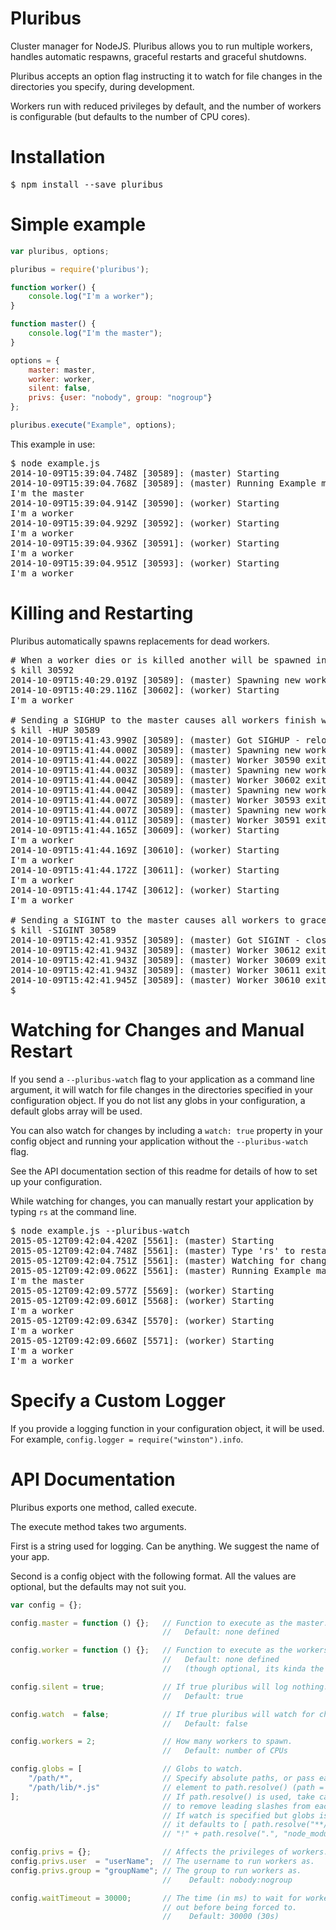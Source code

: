 Pluribus
========

Cluster manager for NodeJS. Pluribus allows you to run multiple workers, handles automatic respawns, graceful restarts and graceful shutdowns.

Pluribus accepts an option flag instructing it to watch for file changes in the directories you specify, during development.

Workers run with reduced privileges by default, and the number of workers is configurable (but defaults to the number of CPU cores).

Installation
============

<pre>$ npm install --save pluribus</pre>

Simple example
==============

```javascript
var pluribus, options;

pluribus = require('pluribus');

function worker() {
    console.log("I'm a worker");
}

function master() {
    console.log("I'm the master");
}

options = {
    master: master,
    worker: worker,
    silent: false,
    privs: {user: "nobody", group: "nogroup"}
};

pluribus.execute("Example", options);
```

This example in use:

<pre>$ node example.js
2014-10-09T15:39:04.748Z [30589]: (master) Starting
2014-10-09T15:39:04.768Z [30589]: (master) Running Example master method
I'm the master
2014-10-09T15:39:04.914Z [30590]: (worker) Starting
I'm a worker
2014-10-09T15:39:04.929Z [30592]: (worker) Starting
I'm a worker
2014-10-09T15:39:04.936Z [30591]: (worker) Starting
I'm a worker
2014-10-09T15:39:04.951Z [30593]: (worker) Starting
I'm a worker
</pre>

Killing and Restarting
======================

Pluribus automatically spawns replacements for dead workers.

<pre># When a worker dies or is killed another will be spawned in its place
$ kill 30592
2014-10-09T15:40:29.019Z [30589]: (master) Spawning new worker to replace 30592
2014-10-09T15:40:29.116Z [30602]: (worker) Starting
I'm a worker

# Sending a SIGHUP to the master causes all workers finish what they are doing and respawn, e.g. to reload config
$ kill -HUP 30589
2014-10-09T15:41:43.990Z [30589]: (master) Got SIGHUP - reloading all workers
2014-10-09T15:41:44.000Z [30589]: (master) Spawning new worker to replace 30590
2014-10-09T15:41:44.002Z [30589]: (master) Worker 30590 exited
2014-10-09T15:41:44.003Z [30589]: (master) Spawning new worker to replace 30602
2014-10-09T15:41:44.004Z [30589]: (master) Worker 30602 exited
2014-10-09T15:41:44.004Z [30589]: (master) Spawning new worker to replace 30593
2014-10-09T15:41:44.007Z [30589]: (master) Worker 30593 exited
2014-10-09T15:41:44.007Z [30589]: (master) Spawning new worker to replace 30591
2014-10-09T15:41:44.011Z [30589]: (master) Worker 30591 exited
2014-10-09T15:41:44.165Z [30609]: (worker) Starting
I'm a worker
2014-10-09T15:41:44.169Z [30610]: (worker) Starting
I'm a worker
2014-10-09T15:41:44.172Z [30611]: (worker) Starting
I'm a worker
2014-10-09T15:41:44.174Z [30612]: (worker) Starting
I'm a worker

# Sending a SIGINT to the master causes all workers to gracefully die, followed by the master
$ kill -SIGINT 30589
2014-10-09T15:42:41.935Z [30589]: (master) Got SIGINT - closing down
2014-10-09T15:42:41.943Z [30589]: (master) Worker 30612 exited
2014-10-09T15:42:41.943Z [30589]: (master) Worker 30609 exited
2014-10-09T15:42:41.943Z [30589]: (master) Worker 30611 exited
2014-10-09T15:42:41.945Z [30589]: (master) Worker 30610 exited
$
</pre>

Watching for Changes and Manual Restart
=======================================

If you send a `--pluribus-watch` flag to your application as a command line argument, it will watch for
file changes in the directories specified in your configuration object. If you do not list any globs
in your configuration, a default globs array will be used.

You can also watch for changes by including a `watch: true` property in your config object and running
your application without the `--pluribus-watch` flag.

See the API documentation section of this readme for details of how to set up your configuration.

While watching for changes, you can manually restart your application by typing `rs` at the command line.

<pre>
$ node example.js --pluribus-watch
2015-05-12T09:42:04.420Z [5561]: (master) Starting
2015-05-12T09:42:04.748Z [5561]: (master) Type 'rs' to restart
2015-05-12T09:42:04.751Z [5561]: (master) Watching for changes...
2015-05-12T09:42:09.062Z [5561]: (master) Running Example master method
I'm the master
2015-05-12T09:42:09.577Z [5569]: (worker) Starting
2015-05-12T09:42:09.601Z [5568]: (worker) Starting
I'm a worker
2015-05-12T09:42:09.634Z [5570]: (worker) Starting
I'm a worker
2015-05-12T09:42:09.660Z [5571]: (worker) Starting
I'm a worker
I'm a worker
</pre>

Specify a Custom Logger
=======================

If you provide a logging function in your configuration object, it will be used.
For example, `config.logger = require("winston").info`.

API Documentation
=================

Pluribus exports one method, called execute.

The execute method takes two arguments.

First is a string used for logging. Can be anything. We suggest the name of your app.

Second is a config object with the following format. All the values are optional, but the defaults may not suit you.

```javascript
var config = {};

config.master = function () {};   // Function to execute as the master.
                                  //   Default: none defined

config.worker = function () {};   // Function to execute as the workers.
                                  //   Default: none defined
                                  //   (though optional, its kinda the whole point)

config.silent = true;             // If true pluribus will log nothing.
                                  //   Default: true

config.watch  = false;            // If true pluribus will watch for changes
                                  //   Default: false

config.workers = 2;               // How many workers to spawn.
                                  //   Default: number of CPUs

config.globs = [                  // Globs to watch.
    "/path/*",                    // Specify absolute paths, or pass each
    "/path/lib/*.js"              // element to path.resolve() (path = require("path")).
];                                // If path.resolve() is used, take care
                                  // to remove leading slashes from each relative path.
                                  // If watch is specified but globs is not,
                                  // it defaults to [ path.resolve("**/*.js"),
                                  // "!" + path.resolve(".", "node_modules", "**/*") ]

config.privs = {};                // Affects the privileges of workers.
config.privs.user  = "userName";  // The username to run workers as.
config.privs.group = "groupName"; // The group to run workers as.
                                  //    Default: nobody:nogroup

config.waitTimeout = 30000;       // The time (in ms) to wait for workers to drop
                                  // out before being forced to.
                                  //    Default: 30000 (30s)
```
